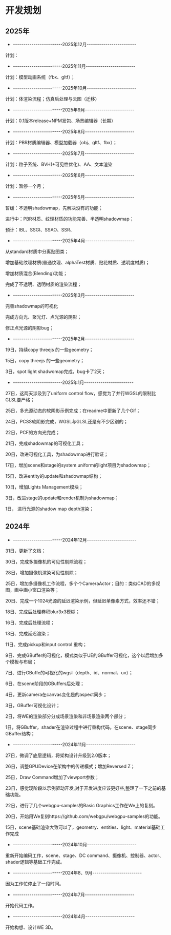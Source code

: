 # 开发规划

## 2025年

* ------------------------2025年12月------------------------

计划：

* ------------------------2025年11月------------------------

计划：模型动画系统（fbx、gltf）；

* ------------------------2025年10月------------------------

计划：体渲染流程；仿真后处理与云图（迁移）

* ------------------------2025年9月------------------------

计划：0.1版本release+NPM发包、场景编辑器（长期）

* ------------------------2025年8月------------------------

计划：PBR材质编辑器、模型加载器（obj、gltf、fbx）；

* ------------------------2025年7月------------------------

计划：粒子系统、BVH(+可见性优化)、AA、文本渲染

* ------------------------2025年6月------------------------

计划：暂停一个月；

* ------------------------2025年5月------------------------

暂缓：不透明shadowmap，先解决没有的功能；

进行中：PBR材质、纹理材质的功能完善、半透明shadowmap；

预计：IBL、SSGI、SSAO、SSR、

* ------------------------2025年4月------------------------

从standard材质中分离贴图类；

增加基础纹理材质(普通纹理、alphaTest材质、贴花材质、透明度材质)；

增加材质混合(Blending)功能；

完成了不透明、透明材质的渲染流程；

* ------------------------2025年3月------------------------

完善shadowmap的可视化

完成方向光、聚光灯、点光源的阴影；

修正点光源的阴影bug；

* ------------------------2025年2月------------------------

19日，持续copy threejs 的一些geometry；

15日，copy threejs 的一些geometry；

3日，spot light shadwomap完成，bug卡了2天；

* ------------------------2025年1月------------------------

27日，这两天涉及到了uniform control flow，感觉为了并行WGSL的限制比GLSL要严格；

25日，多光源动态的软阴影示例完成；在readme中更新了几个Gif；

24日，PCSS软阴影完成，WGSL与GLSL还是有不少区别的；

22日，PCF的方向光完成；

21日，完成shadowmap的可视化工具；

20日，改进可视化工具，为shadowmap进行验证；

17日，增加scene和stage的system uniform的light项目为shadowmap；

15日，改进entity的update和shadowmap结构；

10日，增加Lights Management模块；

3日，改进stage的update和render机制为shadowmap；

1日， 进行光源的shadow map depth渲染；

## 2024年

* ------------------------2024年12月------------------------

31日，更新了文档；

30日，完成多摄像机的可见性剔除流程；

28日，增加摄像机渲染可见性剔除；

25日，增加多摄像机工作流程，多个个CameraActor；目的：类似CAD的多视图，画中画小窗口渲染等；

20日、完成一个1024光源的延迟渲染示例，但延迟单像素方式，效率还不错；

18日、完成后处理卷积blur3x3模糊；

16日、完成后处理流程；

13日、完成延迟渲染；

11日、完成pickup和input control 重构；

9日、完成GBuffer的可视化，模式类似于UE的GBuffer可视化，这个以后增加多个模板与布局；

7日、进行GBuffe的可视化的wgsl（depth、id、normal、uv）；

6日、在scene阶段的GBuffers后处理；

4日，更新camera在canvas变化是的aspect同步；

3日，GBuffer可视化设计；

2日，将WE的渲染部分分成场景渲染和非场景渲染两个部分；

1日，将GBuffer，shader在渲染过程中进行重构代码，在scene、stage同步GBuffer结构；

* ------------------------2024年11月------------------------

27日，微调了底层逻辑，将架构设计升级到2.0版本；

26日，调整GPUDevice在架构中的传递模式；增加Reversed Z；

25日，Draw Command增加了viewport参数；

23日，感觉现阶段以示例驱动开发,对于开发进度应该更好些,整理了一下之前的基础功能。

22日，进行了几个webgpu-samples的Basic Graphics工作在We上的复刻。

20日，开始用We复刻https://github.com/webgpu/webgpu-samples的功能。

15日，scene基础渲染大致可以了，geometry、entities、light、material基础工作完成

* ------------------------2024年10月------------------------

重新开始编码工作，scene、stage、DC command、摄像机、控制器、actor、shader逻辑等基础工作完成。

* ------------------------2024年8、9月------------------------

因为工作忙停止了一段时间。

* ------------------------2024年7月------------------------

开始代码工作。

* ------------------------2024年4月------------------------

开始构想、设计WE 3D。
